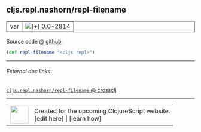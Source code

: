 ## cljs.repl.nashorn/repl-filename



 <table border="1">
<tr>
<td>var</td>
<td><a href="https://github.com/cljsinfo/cljs-api-docs/tree/0.0-2814"><img valign="middle" alt="[+] 0.0-2814" title="Added in 0.0-2814" src="https://img.shields.io/badge/+-0.0--2814-lightgrey.svg"></a> </td>
</tr>
</table>









Source code @ [github](https://github.com/clojure/clojurescript/blob/r3126/src/clj/cljs/repl/nashorn.clj#L145):

```clj
(def repl-filename "<cljs repl>")
```

<!--
Repo - tag - source tree - lines:

 <pre>
clojurescript @ r3126
└── src
    └── clj
        └── cljs
            └── repl
                └── <ins>[nashorn.clj:145](https://github.com/clojure/clojurescript/blob/r3126/src/clj/cljs/repl/nashorn.clj#L145)</ins>
</pre>

-->

---



###### External doc links:

[`cljs.repl.nashorn/repl-filename` @ crossclj](http://crossclj.info/fun/cljs.repl.nashorn/repl-filename.html)<br>

---

 <table>
<tr><td>
<img valign="middle" align="right" width="48px" src="http://i.imgur.com/Hi20huC.png">
</td><td>
Created for the upcoming ClojureScript website.<br>
[edit here] | [learn how]
</td></tr></table>

[edit here]:https://github.com/cljsinfo/cljs-api-docs/blob/master/cljsdoc/cljs.repl.nashorn_repl-filename.cljsdoc
[learn how]:https://github.com/cljsinfo/cljs-api-docs/wiki/cljsdoc-files

<!--

This information was too distracting to show to readers, but I'll leave it
commented here since it is helpful to:

- pretty-print the data used to generate this document
- and show how to retrieve that data



The API data for this symbol:

```clj
{:ns "cljs.repl.nashorn",
 :name "repl-filename",
 :type "var",
 :source {:code "(def repl-filename \"<cljs repl>\")",
          :title "Source code",
          :repo "clojurescript",
          :tag "r3126",
          :filename "src/clj/cljs/repl/nashorn.clj",
          :lines [145]},
 :full-name "cljs.repl.nashorn/repl-filename",
 :full-name-encode "cljs.repl.nashorn_repl-filename",
 :history [["+" "0.0-2814"]]}

```

Retrieve the API data for this symbol:

```clj
;; from Clojure REPL
(require '[clojure.edn :as edn])
(-> (slurp "https://raw.githubusercontent.com/cljsinfo/cljs-api-docs/catalog/cljs-api.edn")
    (edn/read-string)
    (get-in [:symbols "cljs.repl.nashorn/repl-filename"]))
```

-->
